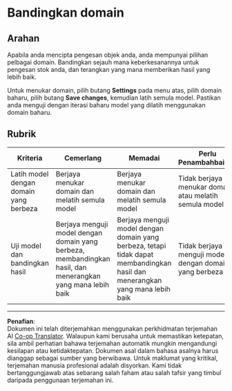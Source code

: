 <!--
CO_OP_TRANSLATOR_METADATA:
{
  "original_hash": "d93ee76fac4c2199973689ecd05baaf9",
  "translation_date": "2025-08-27T20:49:57+00:00",
  "source_file": "5-retail/lessons/1-train-stock-detector/assignment.md",
  "language_code": "ms"
}
-->
# Bandingkan domain

## Arahan

Apabila anda mencipta pengesan objek anda, anda mempunyai pilihan pelbagai domain. Bandingkan sejauh mana keberkesanannya untuk pengesan stok anda, dan terangkan yang mana memberikan hasil yang lebih baik.

Untuk menukar domain, pilih butang **Settings** pada menu atas, pilih domain baharu, pilih butang **Save changes**, kemudian latih semula model. Pastikan anda menguji dengan iterasi baharu model yang dilatih menggunakan domain baharu.

## Rubrik

| Kriteria | Cemerlang | Memadai | Perlu Penambahbaikan |
| -------- | --------- | -------- | -------------------- |
| Latih model dengan domain yang berbeza | Berjaya menukar domain dan melatih semula model | Berjaya menukar domain dan melatih semula model | Tidak berjaya menukar domain atau melatih semula model |
| Uji model dan bandingkan hasil | Berjaya menguji model dengan domain yang berbeza, membandingkan hasil, dan menerangkan yang mana lebih baik | Berjaya menguji model dengan domain yang berbeza, tetapi tidak dapat membandingkan hasil dan menerangkan yang mana lebih baik | Tidak berjaya menguji model dengan domain yang berbeza |

---

**Penafian**:  
Dokumen ini telah diterjemahkan menggunakan perkhidmatan terjemahan AI [Co-op Translator](https://github.com/Azure/co-op-translator). Walaupun kami berusaha untuk memastikan ketepatan, sila ambil perhatian bahawa terjemahan automatik mungkin mengandungi kesilapan atau ketidaktepatan. Dokumen asal dalam bahasa asalnya harus dianggap sebagai sumber yang berwibawa. Untuk maklumat yang kritikal, terjemahan manusia profesional adalah disyorkan. Kami tidak bertanggungjawab atas sebarang salah faham atau salah tafsir yang timbul daripada penggunaan terjemahan ini.